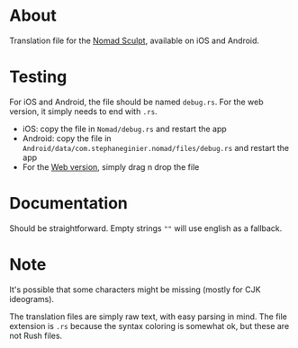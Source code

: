 # About

Translation file for the [Nomad Sculpt](https://nomadsculpt.com/]), available on iOS and Android.

# Testing

For iOS and Android, the file should be named `debug.rs`.
For the web version, it simply needs to end with `.rs`.

- iOS: copy the file in `Nomad/debug.rs` and restart the app
- Android: copy the file in `Android/data/com.stephaneginier.nomad/files/debug.rs` and restart the app
- For the [Web version](https://stephaneginier.com/archive/nomad_demo/), simply drag n drop the file

# Documentation

Should be straightforward.
Empty strings `""` will use english as a fallback.

# Note
It's possible that some characters might be missing (mostly for CJK ideograms).

The translation files are simply raw text, with easy parsing in mind.
The file extension is `.rs` because the syntax coloring is somewhat ok, but these are not Rush files.

